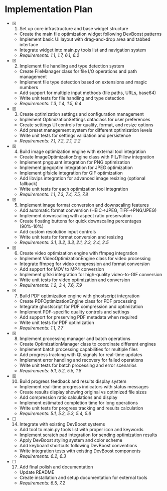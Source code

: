 # Implementation Plan

- [x] 1. Set up core infrastructure and base widget structure

  - Create the main file optimization widget following DevBoost patterns
  - Implement basic UI layout with drag-and-drop area and tabbed interface
  - Integrate widget into main.py tools list and navigation system
  - _Requirements: 1.1, 1.7, 6.1, 6.2_

- [x] 2. Implement file handling and type detection system

  - Create FileManager class for file I/O operations and path management
  - Implement file type detection based on extensions and magic numbers
  - Add support for multiple input methods (file paths, URLs, base64)
  - Write unit tests for file handling and type detection
  - _Requirements: 1.3, 1.4, 1.5, 6.4_

- [x] 3. Create optimization settings and configuration management

  - Implement OptimizationSettings dataclass for user preferences
  - Create settings UI controls for quality, format, and resize options
  - Add preset management system for different optimization levels
  - Write unit tests for settings validation and persistence
  - _Requirements: 7.1, 7.2, 2.1, 2.2_

- [x] 4. Build image optimization engine with external tool integration

  - Create ImageOptimizationEngine class with PIL/Pillow integration
  - Implement pngquant integration for PNG optimization
  - Implement jpegoptim integration for JPEG optimization
  - Implement gifsicle integration for GIF optimization
  - Add libvips integration for advanced image resizing (optional fallback)
  - Write unit tests for each optimization tool integration
  - _Requirements: 1.1, 7.3, 7.4, 7.5, 7.8_

- [x] 5. Implement image format conversion and downscaling features

  - Add automatic format conversion (HEIC→JPEG, TIFF→PNG/JPEG)
  - Implement downscaling with aspect ratio preservation
  - Create floating buttons for quick downscaling percentages (90%-10%)
  - Add custom resolution input controls
  - Write unit tests for format conversion and resizing
  - _Requirements: 3.1, 3.2, 3.3, 2.1, 2.3, 2.4, 2.5_

- [x] 6. Create video optimization engine with ffmpeg integration

  - Implement VideoOptimizationEngine class for video processing
  - Integrate ffmpeg for video compression and format conversion
  - Add support for MOV to MP4 conversion
  - Implement gifski integration for high-quality video-to-GIF conversion
  - Write unit tests for video optimization and conversion
  - _Requirements: 1.2, 3.4, 7.6, 7.9_

- [x] 7. Build PDF optimization engine with ghostscript integration

  - Create PDFOptimizationEngine class for PDF processing
  - Integrate ghostscript for PDF compression and optimization
  - Implement PDF-specific quality controls and settings
  - Add support for preserving PDF metadata when required
  - Write unit tests for PDF optimization
  - _Requirements: 1.1, 7.7_

- [x] 8. Implement processing manager and batch operations

  - Create OptimizationManager class to coordinate different engines
  - Implement batch processing capabilities for multiple files
  - Add progress tracking with Qt signals for real-time updates
  - Implement error handling and recovery for failed operations
  - Write unit tests for batch processing and error scenarios
  - _Requirements: 5.1, 5.2, 5.5, 1.8_

- [x] 10. Build progress feedback and results display system

  - Implement real-time progress indicators with status messages
  - Create results display showing original vs optimized file sizes
  - Add compression ratio calculations and display
  - Implement estimated completion time for long operations
  - Write unit tests for progress tracking and results calculation
  - _Requirements: 5.1, 5.2, 5.3, 5.4, 5.6_

- [ ] 14. Integrate with existing DevBoost systems

  - Add tool to main.py tools list with proper icon and keywords
  - Implement scratch pad integration for sending optimization results
  - Apply DevBoost styling system and color scheme
  - Add keyboard shortcuts following DevBoost conventions
  - Write integration tests with existing DevBoost components
  - _Requirements: 6.2, 6.3_

- [ ] 17. Add final polish and documentation
  - Update README
  - Create installation and setup documentation for external tools
  - _Requirements: 6.5, 7.2_
